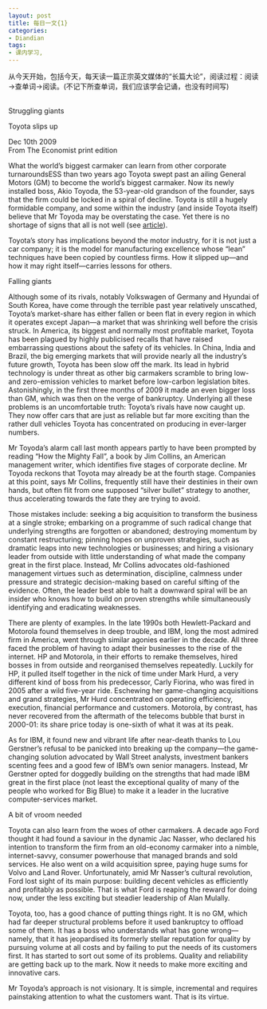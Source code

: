 ```yaml
---
layout: post
title: 每日一文{1}
categories:
- Diandian
tags:
- 课内学习, 
---
```

从今天开始，包括今天，每天读一篇正宗英文媒体的“长篇大论”，阅读过程：阅读→查单词→阅读。(不记下所查单词，我们应该学会记诵，也没有时间写)
<br />
<br />
<p>Struggling giants</p>Toyota slips up
<p>Dec 10th 2009<br />From The Economist print edition</p>What the world’s biggest carmaker can learn from other corporate turnaroundsESS than two years ago Toyota swept past an ailing General Motors (GM) to become the world’s biggest carmaker. Now its newly installed boss, Akio Toyoda, the 53-year-old grandson of the founder, says that the firm could be locked in a spiral of decline. Toyota is still a hugely formidable company, and some within the industry (and inside Toyota itself) believe that Mr Toyoda may be overstating the case. Yet there is no shortage of signs that all is not well (see
<a href="http://www.economist.com/opinion/displaystory.cfm?story_id=15064411">article</a>).
<p>Toyota’s story has implications beyond the motor industry, for it is not just a car company; it is the model for manufacturing excellence whose “lean” techniques have been copied by countless firms. How it slipped up—and how it may right itself—carries lessons for others.</p>Falling giants
<p>Although some of its rivals, notably Volkswagen of Germany and Hyundai of South Korea, have come through the terrible past year relatively unscathed, Toyota’s market-share has either fallen or been flat in every region in which it operates except Japan—a market that was shrinking well before the crisis struck. In America, its biggest and normally most profitable market, Toyota has been plagued by highly publicised recalls that have raised embarrassing questions about the safety of its vehicles. In China, India and Brazil, the big emerging markets that will provide nearly all the industry’s future growth, Toyota has been slow off the mark. Its lead in hybrid technology is under threat as other big carmakers scramble to bring low- and zero-emission vehicles to market before low-carbon legislation bites. Astonishingly, in the first three months of 2009 it made an even bigger loss than GM, which was then on the verge of bankruptcy. Underlying all these problems is an uncomfortable truth: Toyota’s rivals have now caught up. They now offer cars that are just as reliable but far more exciting than the rather dull vehicles Toyota has concentrated on producing in ever-larger numbers.</p> Mr Toyoda’s alarm call last month appears partly to have been prompted by reading “How the Mighty Fall”, a book by Jim Collins, an American management writer, which identifies five stages of corporate decline. Mr Toyoda reckons that Toyota may already be at the fourth stage. Companies at this point, says Mr Collins, frequently still have their destinies in their own hands, but often flit from one supposed “silver bullet” strategy to another, thus accelerating towards the fate they are trying to avoid.
<p>Those mistakes include: seeking a big acquisition to transform the business at a single stroke; embarking on a programme of such radical change that underlying strengths are forgotten or abandoned; destroying momentum by constant restructuring; pinning hopes on unproven strategies, such as dramatic leaps into new technologies or businesses; and hiring a visionary leader from outside with little understanding of what made the company great in the first place. Instead, Mr Collins advocates old-fashioned management virtues such as determination, discipline, calmness under pressure and strategic decision-making based on careful sifting of the evidence. Often, the leader best able to halt a downward spiral will be an insider who knows how to build on proven strengths while simultaneously identifying and eradicating weaknesses.</p>
<p>There are plenty of examples. In the late 1990s both Hewlett-Packard and Motorola found themselves in deep trouble, and IBM, long the most admired firm in America, went through similar agonies earlier in the decade. All three faced the problem of having to adapt their businesses to the rise of the internet. HP and Motorola, in their efforts to remake themselves, hired bosses in from outside and reorganised themselves repeatedly. Luckily for HP, it pulled itself together in the nick of time under Mark Hurd, a very different kind of boss from his predecessor, Carly Fiorina, who was fired in 2005 after a wild five-year ride. Eschewing her game-changing acquisitions and grand strategies, Mr Hurd concentrated on operating efficiency, execution, financial performance and customers. Motorola, by contrast, has never recovered from the aftermath of the telecoms bubble that burst in 2000-01: its share price today is one-sixth of what it was at its peak.</p>
<p>As for IBM, it found new and vibrant life after near-death thanks to Lou Gerstner’s refusal to be panicked into breaking up the company—the game-changing solution advocated by Wall Street analysts, investment bankers scenting fees and a good few of IBM’s own senior managers. Instead, Mr Gerstner opted for doggedly building on the strengths that had made IBM great in the first place (not least the exceptional quality of many of the people who worked for Big Blue) to make it a leader in the lucrative computer-services market.</p>A bit of vroom needed
<p>Toyota can also learn from the woes of other carmakers. A decade ago Ford thought it had found a saviour in the dynamic Jac Nasser, who declared his intention to transform the firm from an old-economy carmaker into a nimble, internet-savvy, consumer powerhouse that managed brands and sold services. He also went on a wild acquisition spree, paying huge sums for Volvo and Land Rover. Unfortunately, amid Mr Nasser’s cultural revolution, Ford lost sight of its main purpose: building decent vehicles as efficiently and profitably as possible. That is what Ford is reaping the reward for doing now, under the less exciting but steadier leadership of Alan Mulally.</p>
<p>Toyota, too, has a good chance of putting things right. It is no GM, which had far deeper structural problems before it used bankruptcy to offload some of them. It has a boss who understands what has gone wrong—namely, that it has jeopardised its formerly stellar reputation for quality by pursuing volume at all costs and by failing to put the needs of its customers first. It has started to sort out some of its problems. Quality and reliability are getting back up to the mark. Now it needs to make more exciting and innovative cars.</p>
<p>Mr Toyoda’s approach is not visionary. It is simple, incremental and requires painstaking attention to what the customers want. That is its virtue.</p>